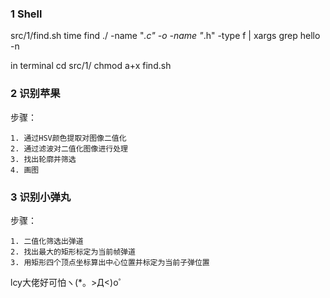 ###  1    Shell


src/1/find.sh
	time find ./ -name "*.c" -o -name "*.h" -type f | xargs grep hello -n

in terminal
	cd src/1/
	chmod a+x find.sh

###  2    识别苹果

步骤：

 	1. 通过HSV颜色提取对图像二值化
 	2. 通过滤波对二值化图像进行处理
 	3. 找出轮廓并筛选
 	4. 画图

###  3    识别小弹丸

步骤：

	1. 二值化筛选出弹道
	2. 找出最大的矩形标定为当前帧弹道
	3. 用矩形四个顶点坐标算出中心位置并标定为当前子弹位置

lcy大佬好可怕ヽ(*。>Д<)o゜












